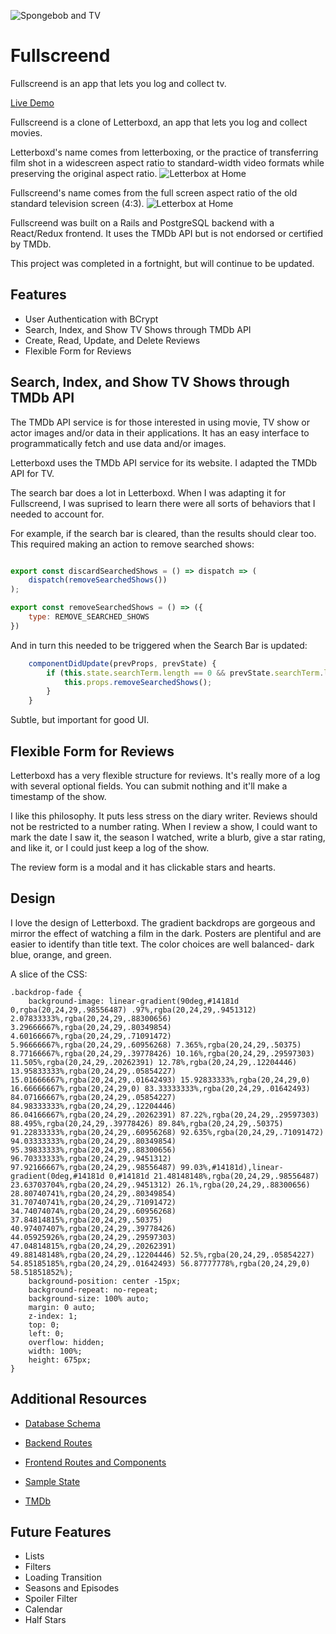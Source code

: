 ![Spongebob and TV](https://media.giphy.com/media/Sb7WSbjHFNIL6/giphy.gif)
# Fullscreend
Fullscreend is an app that lets you log and collect tv. 

[Live Demo](https://fullscreend.herokuapp.com)

Fullscreend is a clone of Letterboxd, an app that lets you log and collect movies. 

Letterboxd's name comes from letterboxing, or the practice of transferring film shot in a widescreen aspect ratio to standard-width video formats while preserving the original aspect ratio.
![Letterbox at Home](https://upload.wikimedia.org/wikipedia/commons/0/01/Image_cropping_235x1.jpg)

Fullscreend's name comes from the full screen aspect ratio of the old standard television screen (4:3). 
![Letterbox at Home](https://upload.wikimedia.org/wikipedia/commons/2/26/Image_cropping_133x1.jpg)

Fullscreend was built on a Rails and PostgreSQL backend with a React/Redux frontend. It uses the TMDb API but is not endorsed or certified by TMDb.

This project was completed in a fortnight, but will continue to be updated.

## Features

* User Authentication with BCrypt
* Search, Index, and Show TV Shows through TMDb API
* Create, Read, Update, and Delete Reviews
* Flexible Form for Reviews

## Search, Index, and Show TV Shows through TMDb API

The TMDb API service is for those interested in using movie, TV show or actor images and/or data in their applications. It has an easy interface to programmatically fetch and use data and/or images. 

Letterboxd uses the TMDb API service for its website. I adapted the TMDb API for TV.

The search bar does a lot in Letterboxd. When I was adapting it for Fullscreend, I was suprised to learn there were all sorts of behaviors that I needed to account for. 

For example, if the search bar is cleared, than the results should clear too. This required making an action to remove searched shows:

```javascript

export const discardSearchedShows = () => dispatch => (
    dispatch(removeSearchedShows())
);

export const removeSearchedShows = () => ({
    type: REMOVE_SEARCHED_SHOWS
})

```

And in turn this needed to be triggered when the Search Bar is updated:

```javascript
    componentDidUpdate(prevProps, prevState) {
        if (this.state.searchTerm.length == 0 && prevState.searchTerm.length > 0) {
            this.props.removeSearchedShows();
        }
    }
```

Subtle, but important for good UI.

## Flexible Form for Reviews

Letterboxd has a very flexible structure for reviews. It's really more of a log with several optional fields. You can submit nothing and it'll make a timestamp of the show.

I like this philosophy. It puts less stress on the diary writer. Reviews should not be restricted to a number rating. When I review a show, I could want to mark the date I saw it, the season I watched, write a blurb, give a star rating, and like it, or I could just keep a log of the show.

The review form is a modal and it has clickable stars and hearts.

## Design

I love the design of Letterboxd. The gradient backdrops are gorgeous and mirror the effect of watching a film in the dark. Posters are plentiful and are easier to identify than title text. The color choices are well balanced- dark blue, orange, and green.

A slice of the CSS:

```
.backdrop-fade {
    background-image: linear-gradient(90deg,#14181d 0,rgba(20,24,29,.98556487) .97%,rgba(20,24,29,.9451312) 2.07833333%,rgba(20,24,29,.88300656) 3.29666667%,rgba(20,24,29,.80349854) 4.60166667%,rgba(20,24,29,.71091472) 5.96666667%,rgba(20,24,29,.60956268) 7.365%,rgba(20,24,29,.50375) 8.77166667%,rgba(20,24,29,.39778426) 10.16%,rgba(20,24,29,.29597303) 11.505%,rgba(20,24,29,.20262391) 12.78%,rgba(20,24,29,.12204446) 13.95833333%,rgba(20,24,29,.05854227) 15.01666667%,rgba(20,24,29,.01642493) 15.92833333%,rgba(20,24,29,0) 16.66666667%,rgba(20,24,29,0) 83.33333333%,rgba(20,24,29,.01642493) 84.07166667%,rgba(20,24,29,.05854227) 84.98333333%,rgba(20,24,29,.12204446) 86.04166667%,rgba(20,24,29,.20262391) 87.22%,rgba(20,24,29,.29597303) 88.495%,rgba(20,24,29,.39778426) 89.84%,rgba(20,24,29,.50375) 91.22833333%,rgba(20,24,29,.60956268) 92.635%,rgba(20,24,29,.71091472) 94.03333333%,rgba(20,24,29,.80349854) 95.39833333%,rgba(20,24,29,.88300656) 96.70333333%,rgba(20,24,29,.9451312) 97.92166667%,rgba(20,24,29,.98556487) 99.03%,#14181d),linear-gradient(0deg,#14181d 0,#14181d 21.48148148%,rgba(20,24,29,.98556487) 23.63703704%,rgba(20,24,29,.9451312) 26.1%,rgba(20,24,29,.88300656) 28.80740741%,rgba(20,24,29,.80349854) 31.70740741%,rgba(20,24,29,.71091472) 34.74074074%,rgba(20,24,29,.60956268) 37.84814815%,rgba(20,24,29,.50375) 40.97407407%,rgba(20,24,29,.39778426) 44.05925926%,rgba(20,24,29,.29597303) 47.04814815%,rgba(20,24,29,.20262391) 49.88148148%,rgba(20,24,29,.12204446) 52.5%,rgba(20,24,29,.05854227) 54.85185185%,rgba(20,24,29,.01642493) 56.87777778%,rgba(20,24,29,0) 58.51851852%);
    background-position: center -15px;
    background-repeat: no-repeat;
    background-size: 100% auto;
    margin: 0 auto;
    z-index: 1;
    top: 0;
    left: 0;
    overflow: hidden;
    width: 100%;
    height: 675px;
}
```

## Additional Resources

* [Database Schema](https://github.com/kangaree/fullscreend/wiki/Schema)
* [Backend Routes](https://github.com/kangaree/fullscreend/wiki/Backend-Routes)
* [Frontend Routes and Components](https://github.com/kangaree/fullscreend/wiki/Frontend-Routes)
* [Sample State](https://github.com/kangaree/fullscreend/wiki/Sample-State-Shape)

* [TMDb](https://www.themoviedb.org)

## Future Features

* Lists
* Filters
* Loading Transition
* Seasons and Episodes
* Spoiler Filter
* Calendar
* Half Stars